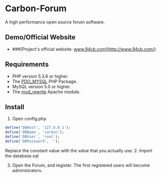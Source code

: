 Carbon-Forum
============

A high performance open source forum software. 

Demo/Official Website
------------

* ###[Project's official website: www.94cb.com](http://www.94cb.com/)

Requirements
------------
* PHP version 5.3.6 or higher.
* The [PDO_MYSQL](http://php.net/manual/en/ref.pdo-mysql.php) PHP Package.
* MySQL version 5.0 or higher.
* The [mod_rewrite](http://httpd.apache.org/docs/2.2/mod/mod_rewrite.html) Apache module.

Install
------------

1. Open config.php

 ```php
 define('DBHost', '127.0.0.1');
 define('DBName', 'carbon');
 define('DBUser', 'root');
 define('DBPassword', '');
 ```
 
 Replace the constant value with the value that you actually use. 
2. Import the database.sql

3. Open the Forum, and register. The first registered users will become administrators. 
